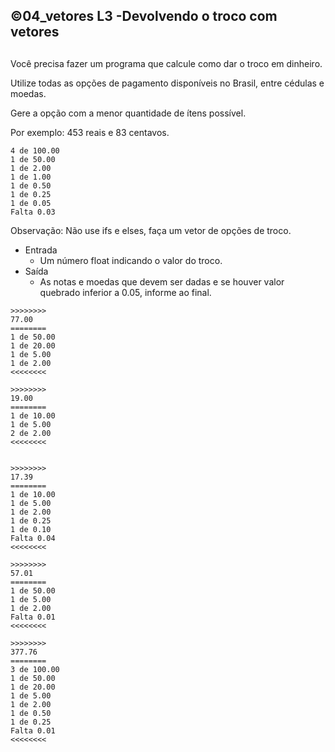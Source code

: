 ## ©04_vetores L3 -Devolvendo o troco com vetores
##

Você precisa fazer um programa que calcule como dar o troco em dinheiro.

Utilize todas as opções de pagamento disponíveis no Brasil, entre cédulas e moedas.

Gere a opção com a menor quantidade de ítens possível.

Por exemplo: 453 reais e 83 centavos.

```
4 de 100.00
1 de 50.00
1 de 2.00
1 de 1.00
1 de 0.50
1 de 0.25
1 de 0.05
Falta 0.03
```

Observação: Não use ifs e elses, faça um vetor de opções de troco.

- Entrada
    - Um número float indicando o valor do troco.
- Saída
    - As notas e moedas que devem ser dadas e se houver valor quebrado inferior a 0.05, informe ao final.


```
>>>>>>>>
77.00
========
1 de 50.00
1 de 20.00
1 de 5.00
1 de 2.00
<<<<<<<<

>>>>>>>>
19.00
========
1 de 10.00
1 de 5.00
2 de 2.00
<<<<<<<<


>>>>>>>>
17.39
========
1 de 10.00
1 de 5.00
1 de 2.00
1 de 0.25
1 de 0.10
Falta 0.04
<<<<<<<<

>>>>>>>>
57.01
========
1 de 50.00
1 de 5.00
1 de 2.00
Falta 0.01
<<<<<<<<

>>>>>>>>
377.76
========
3 de 100.00
1 de 50.00
1 de 20.00
1 de 5.00
1 de 2.00
1 de 0.50
1 de 0.25
Falta 0.01
<<<<<<<<


```

